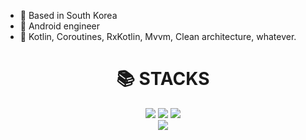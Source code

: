 - 👋 Based in South Korea
- 🌱 Android engineer
- 💞️ Kotlin, Coroutines, RxKotlin, Mvvm, Clean architecture, whatever.

<div align=center><h1>📚 STACKS</h1></div>
<div align=center> 
  <img src="https://img.shields.io/badge/kotlin-%237F52FF?style=for-the-badge&logo=kotlin&logoColor=white">
  <img src="https://img.shields.io/badge/firebase-FFCA28?style=for-the-badge&logo=firebase&logoColor=black">
  <img src="https://img.shields.io/badge/git-F05032?style=for-the-badge&logo=git&logoColor=white">
  <br>
  
  <img src="https://img.shields.io/badge/android-34A853?style=for-the-badge&logo=android&logoColor=white">

</div>

